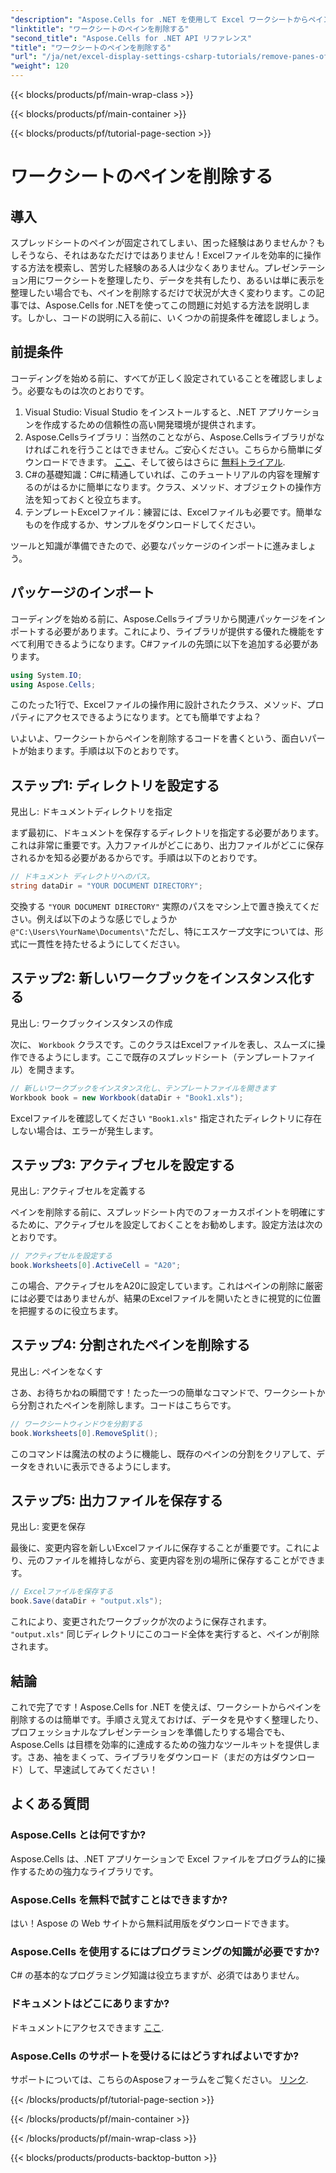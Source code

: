 ```yaml
---
"description": "Aspose.Cells for .NET を使用して Excel ワークシートからペインを簡単に削除する方法を、ステップバイステップ ガイドで説明します。"
"linktitle": "ワークシートのペインを削除する"
"second_title": "Aspose.Cells for .NET API リファレンス"
"title": "ワークシートのペインを削除する"
"url": "/ja/net/excel-display-settings-csharp-tutorials/remove-panes-of-worksheet/"
"weight": 120
---
```


{{< blocks/products/pf/main-wrap-class >}}

{{< blocks/products/pf/main-container >}}

{{< blocks/products/pf/tutorial-page-section >}}

# ワークシートのペインを削除する

## 導入

スプレッドシートのペインが固定されてしまい、困った経験はありませんか？もしそうなら、それはあなただけではありません！Excelファイルを効率的に操作する方法を模索し、苦労した経験のある人は少なくありません。プレゼンテーション用にワークシートを整理したり、データを共有したり、あるいは単に表示を整理したい場合でも、ペインを削除するだけで状況が大きく変わります。この記事では、Aspose.Cells for .NETを使ってこの問題に対処する方法を説明します。しかし、コードの説明に入る前に、いくつかの前提条件を確認しましょう。

## 前提条件

コーディングを始める前に、すべてが正しく設定されていることを確認しましょう。必要なものは次のとおりです。

1. Visual Studio: Visual Studio をインストールすると、.NET アプリケーションを作成するための信頼性の高い開発環境が提供されます。
2. Aspose.Cellsライブラリ：当然のことながら、Aspose.Cellsライブラリがなければこれを行うことはできません。ご安心ください。こちらから簡単にダウンロードできます。 [ここ](https://releases.aspose.com/cells/net/)、そして彼らはさらに [無料トライアル](https://releases。aspose.com/).
3. C#の基礎知識：C#に精通していれば、このチュートリアルの内容を理解するのがはるかに簡単になります。クラス、メソッド、オブジェクトの操作方法を知っておくと役立ちます。
4. テンプレートExcelファイル：練習には、Excelファイルも必要です。簡単なものを作成するか、サンプルをダウンロードしてください。

ツールと知識が準備できたので、必要なパッケージのインポートに進みましょう。

## パッケージのインポート

コーディングを始める前に、Aspose.Cellsライブラリから関連パッケージをインポートする必要があります。これにより、ライブラリが提供する優れた機能をすべて利用できるようになります。C#ファイルの先頭に以下を追加する必要があります。

```csharp
using System.IO;
using Aspose.Cells;
```

このたった1行で、Excelファイルの操作用に設計されたクラス、メソッド、プロパティにアクセスできるようになります。とても簡単ですよね？

いよいよ、ワークシートからペインを削除するコードを書くという、面白いパートが始まります。手順は以下のとおりです。

## ステップ1: ディレクトリを設定する

見出し: ドキュメントディレクトリを指定

まず最初に、ドキュメントを保存するディレクトリを指定する必要があります。これは非常に重要です。入力ファイルがどこにあり、出力ファイルがどこに保存されるかを知る必要があるからです。手順は以下のとおりです。

```csharp
// ドキュメント ディレクトリへのパス。
string dataDir = "YOUR DOCUMENT DIRECTORY";
```

交換する `"YOUR DOCUMENT DIRECTORY"` 実際のパスをマシン上で置き換えてください。例えば以下のような感じでしょうか `@"C:\Users\YourName\Documents\"`ただし、特にエスケープ文字については、形式に一貫性を持たせるようにしてください。

## ステップ2: 新しいワークブックをインスタンス化する

見出し: ワークブックインスタンスの作成

次に、 `Workbook` クラスです。このクラスはExcelファイルを表し、スムーズに操作できるようにします。ここで既存のスプレッドシート（テンプレートファイル）を開きます。

```csharp
// 新しいワークブックをインスタンス化し、テンプレートファイルを開きます
Workbook book = new Workbook(dataDir + "Book1.xls");
```

Excelファイルを確認してください `"Book1.xls"` 指定されたディレクトリに存在しない場合は、エラーが発生します。 

## ステップ3: アクティブセルを設定する

見出し: アクティブセルを定義する

ペインを削除する前に、スプレッドシート内でのフォーカスポイントを明確にするために、アクティブセルを設定しておくことをお勧めします。設定方法は次のとおりです。

```csharp
// アクティブセルを設定する
book.Worksheets[0].ActiveCell = "A20";
```

この場合、アクティブセルをA20に設定しています。これはペインの削除に厳密には必要ではありませんが、結果のExcelファイルを開いたときに視覚的に位置を把握するのに役立ちます。

## ステップ4: 分割されたペインを削除する

見出し: ペインをなくす

さあ、お待ちかねの瞬間です！たった一つの簡単なコマンドで、ワークシートから分割されたペインを削除します。コードはこちらです。

```csharp
// ワークシートウィンドウを分割する
book.Worksheets[0].RemoveSplit();
```

このコマンドは魔法の杖のように機能し、既存のペインの分割をクリアして、データをきれいに表示できるようにします。

## ステップ5: 出力ファイルを保存する

見出し: 変更を保存

最後に、変更内容を新しいExcelファイルに保存することが重要です。これにより、元のファイルを維持しながら、変更内容を別の場所に保存することができます。

```csharp
// Excelファイルを保存する
book.Save(dataDir + "output.xls");
```

これにより、変更されたワークブックが次のように保存されます。 `"output.xls"` 同じディレクトリにこのコード全体を実行すると、ペインが削除されます。

## 結論

これで完了です！Aspose.Cells for .NET を使えば、ワークシートからペインを削除するのは簡単です。手順さえ覚えておけば、データを見やすく整理したり、プロフェッショナルなプレゼンテーションを準備したりする場合でも、Aspose.Cells は目標を効率的に達成するための強力なツールキットを提供します。さあ、袖をまくって、ライブラリをダウンロード（まだの方はダウンロード）して、早速試してみてください！

## よくある質問

### Aspose.Cells とは何ですか?
Aspose.Cells は、.NET アプリケーションで Excel ファイルをプログラム的に操作するための強力なライブラリです。

### Aspose.Cells を無料で試すことはできますか?
はい！Aspose の Web サイトから無料試用版をダウンロードできます。

### Aspose.Cells を使用するにはプログラミングの知識が必要ですか?
C# の基本的なプログラミング知識は役立ちますが、必須ではありません。

### ドキュメントはどこにありますか?
ドキュメントにアクセスできます [ここ](https://reference。aspose.com/cells/net/).

### Aspose.Cells のサポートを受けるにはどうすればよいですか?
サポートについては、こちらのAsposeフォーラムをご覧ください。 [リンク](https://forum。aspose.com/c/cells/9).

{{< /blocks/products/pf/tutorial-page-section >}}

{{< /blocks/products/pf/main-container >}}

{{< /blocks/products/pf/main-wrap-class >}}

{{< blocks/products/products-backtop-button >}}